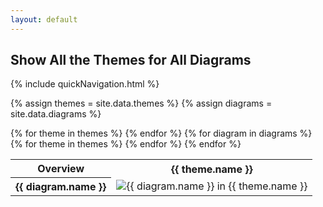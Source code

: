```yaml
---
layout: default
---
```

## Show All the Themes for All Diagrams

{% include quickNavigation.html %}

{% assign themes = site.data.themes %}
{% assign diagrams = site.data.diagrams %}

<table>
    <tr>
        <th>Overview</th>
{% for theme in themes %}
        <th>{{ theme.name }}</th>
{% endfor %}
    </tr>
{% for diagram in diagrams %}
    <tr>
        <th>{{ diagram.name }}</th>
{% for theme in themes %}
        <td>
            <img src="../gallery/img/{{ diagram.name }}-{{ theme.name }}.svg" alt="{{ diagram.name }} in {{ theme.name }}" />
        </td>
{% endfor %}
    </tr>
{% endfor %}
</table>
